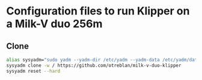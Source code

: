 # Configuration files to run Klipper on a Milk-V duo 256m

## Clone
```bash
alias sysyadm="sudo yadm --yadm-dir /etc/yadm --yadm-data /etc/yadm/data"
sysyadm clone -w / https://github.com/otreblan/milk-v-duo-klipper
sysyadm reset --hard
```
